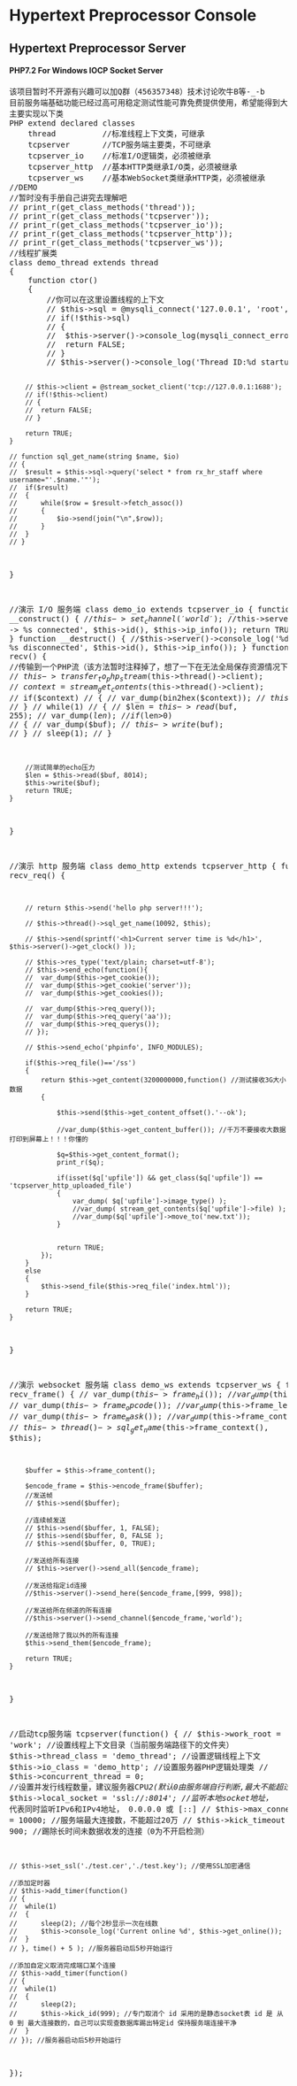 # Hypertext Preprocessor Console
<h2>Hypertext Preprocessor Server</h2>
<h4>PHP7.2 For Windows IOCP Socket Server</h4>
<pre>
该项目暂时不开源有兴趣可以加Q群（456357348）技术讨论吹牛B等-_-b
目前服务端基础功能已经过高可用稳定测试性能可靠免费提供使用，希望能得到大家功能上扩展意见
主要实现以下类
PHP extend declared classes
	thread			//标准线程上下文类，可继承
	tcpserver		//TCP服务端主要类，不可继承
	tcpserver_io	//标准I/O逻辑类，必须被继承
	tcpserver_http	//基本HTTP类继承I/O类，必须被继承
	tcpserver_ws	//基本WebSocket类继承HTTP类，必须被继承
//DEMO
//暂时没有手册自己讲究去理解吧
// print_r(get_class_methods('thread'));
// print_r(get_class_methods('tcpserver'));
// print_r(get_class_methods('tcpserver_io'));
// print_r(get_class_methods('tcpserver_http'));
// print_r(get_class_methods('tcpserver_ws'));
//线程扩展类
class demo_thread extends thread
{
	function ctor()
	{
		//你可以在这里设置线程的上下文
		// $this->sql = @mysqli_connect('127.0.0.1', 'root', '', 'webapp');
		// if(!$this->sql)
		// {
		// 	$this->server()->console_log(mysqli_connect_error());
		// 	return FALSE;
		// }
		// $this->server()->console_log('Thread ID:%d startup', $this->id());

		// $this->client = @stream_socket_client('tcp://127.0.0.1:1688');
		// if(!$this->client)
		// {
		// 	return FALSE;
		// }

		return TRUE;
	}

	// function sql_get_name(string $name, $io)
	// {
	// 	$result = $this->sql->query('select * from rx_hr_staff where username="'.$name.'"');
	// 	if($result)
	// 	{
	// 		while($row = $result->fetch_assoc())
	// 		{
	// 			$io->send(join("\n",$row));
	// 		}
	// 	}
	// }
}

//演示 I/O 服务端
class demo_io extends tcpserver_io
{
	function __construct()
	{
		//$this->set_channel('world');
		//$this->server()->console_log('%d -> %s connected', $this->id(), $this->ip_info());
		return TRUE;
	}
	function __destruct()
	{
		//$this->server()->console_log('%d -> %s disconnected', $this->id(), $this->ip_info());
	}
	function recv()
	{
		//传输到一个PHP流（该方法暂时注释掉了，想了一下在无法全局保存资源情况下这个方法几乎没用）
		// $this->transfer_to_php_stream($this->thread()->client);
		// $context = stream_get_contents($this->thread()->client);
		// if($context)
		// {
		// 	var_dump(bin2hex($context));
		// 	$this->write($context);
		// }
		// while(1)
		// {
		// 	$len = $this->read($buf, 255);
		// 	var_dump($len);
		// 	if($len>0)
		// 	{
		// 		var_dump($buf);
		// 		$this->write($buf);
		// 	}
		// 	sleep(1);
		// }

		//测试简单的echo压力
		$len = $this->read($buf, 8014);
		$this->write($buf);
		return TRUE;
	}
}

//演示 http 服务端
class demo_http extends tcpserver_http
{
 	function recv_req()
	{

		// return $this->send('hello php server!!!');

		// $this->thread()->sql_get_name(10092, $this);

		// $this->send(sprintf('<h1>Current server time is %d</h1>', $this->server()->get_clock() ));

		// $this->res_type('text/plain; charset=utf-8');
		// $this->send_echo(function(){
		// 	var_dump($this->get_cookie());
		// 	var_dump($this->get_cookie('server'));
		// 	var_dump($this->get_cookies());

		// 	var_dump($this->req_query());
		// 	var_dump($this->req_query('aa'));
		// 	var_dump($this->req_querys());
		// });

		// $this->send_echo('phpinfo', INFO_MODULES);

		if($this->req_file()=='/ss')
		{
			return $this->get_content(3200000000,function() //测试接收3G大小数据
			{

				$this->send($this->get_content_offset().'--ok');

				//var_dump($this->get_content_buffer()); //千万不要接收大数据打印到屏幕上！！！你懂的

				$q=$this->get_content_format();
				print_r($q);

				if(isset($q['upfile']) && get_class($q['upfile']) == 'tcpserver_http_uploaded_file')
				{
					var_dump( $q['upfile']->image_type() );
					//var_dump( stream_get_contents($q['upfile']->file) );
					//var_dump($q['upfile']->move_to('new.txt'));
				}


				return TRUE;
			});
		}
		else
		{
			$this->send_file($this->req_file('index.html'));
		}

 		return TRUE;
	}
}

//演示 websocket 服务端
class demo_ws extends tcpserver_ws
{
	function recv_frame()
	{
		// var_dump($this->frame_hi());
		// var_dump($this->frame_fin());
		// var_dump($this->frame_opcode());
		// var_dump($this->frame_length());
		// var_dump($this->frame_mask());
		// var_dump($this->frame_context());
		// $this->thread()->sql_get_name($this->frame_context(), $this);

		$buffer = $this->frame_content();

		$encode_frame = $this->encode_frame($buffer);
		//发送帧
		// $this->send($buffer);

		//连续帧发送
		// $this->send($buffer, 1, FALSE);
		// $this->send($buffer, 0, FALSE );
		// $this->send($buffer, 0, TRUE);

		//发送给所有连接
		// $this->server()->send_all($encode_frame);

		//发送给指定id连接
		//$this->server()->send_here($encode_frame,[999, 998]);

		//发送给所在频道的所有连接
		//$this->server()->send_channel($encode_frame,'world');

		//发送给除了我以外的所有连接
		$this->send_them($encode_frame);

		return TRUE;
	}
}

//启动tcp服务端
tcpserver(function()
{
	// $this->work_root = 'work'; //设置线程上下文目录（当前服务端路径下的文件夹）
	$this->thread_class = 'demo_thread'; //设置逻辑线程上下文
	$this->io_class = 'demo_http'; //设置服务器PHP逻辑处理类
	// $this->concurrent_thread = 0; //设置并发行线程数量，建议服务器CPU*2(默认0由服务端自行判断,最大不能超过CPU*4)
	$this->local_socket = 'ssl://*:8014'; //监听本地socket地址，* 代表同时监听IPv6和IPv4地址， 0.0.0.0 或 [::]
	// $this->max_connected = 10000; //服务端最大连接数，不能超过20万
	// $this->kick_timeout = 900; //踢除长时间未数据收发的连接（0为不开启检测）


	// $this->set_ssl('./test.cer','./test.key'); //使用SSL加密通信

	//添加定时器
	// $this->add_timer(function()
	// {
	// 	while(1)
	// 	{
	// 		sleep(2); //每个2秒显示一次在线数
	// 		$this->console_log('Current online %d', $this->get_online());
	// 	}
	// }, time() + 5 ); //服务器启动后5秒开始运行

	//添加自定义取消完成端口某个连接
	// $this->add_timer(function()
	// {
	// 	while(1)
	// 	{
	// 		sleep(2);
	// 		$this->kick_id(999); //专门取消个 id 采用的是静态socket表 id 是 从 0 到 最大连接数的，自己可以实现查数据库踢出特定id 保持服务端连接干净
	// 	}
	// }); //服务器启动后5秒开始运行
});

</pre>
